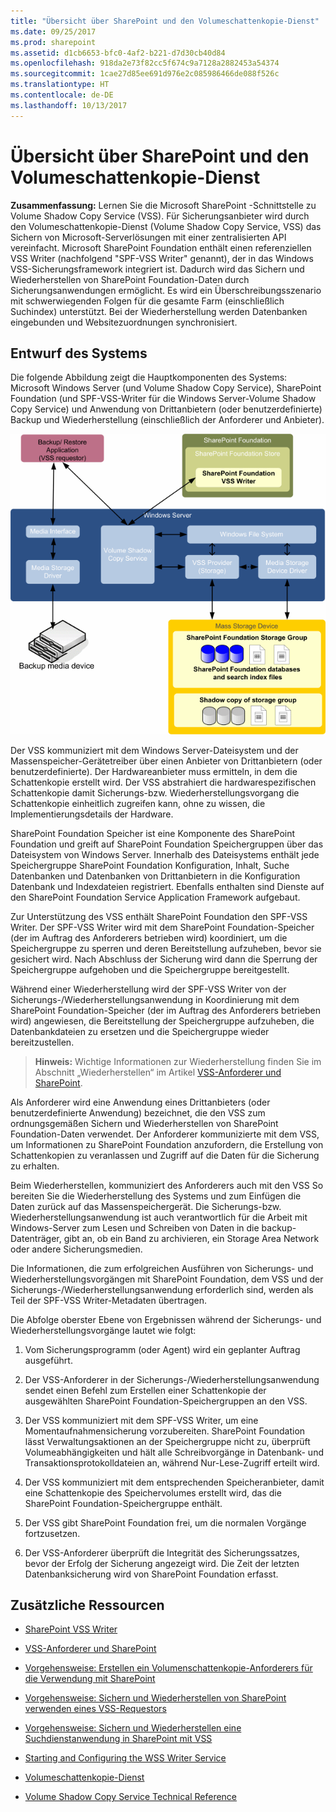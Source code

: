 ```yaml
---
title: "Übersicht über SharePoint und den Volumeschattenkopie-Dienst"
ms.date: 09/25/2017
ms.prod: sharepoint
ms.assetid: d1cb6653-bfc0-4af2-b221-d7d30cb40d84
ms.openlocfilehash: 918da2e73f82cc5f674c9a7128a2882453a54374
ms.sourcegitcommit: 1cae27d85ee691d976e2c085986466de088f526c
ms.translationtype: HT
ms.contentlocale: de-DE
ms.lasthandoff: 10/13/2017
---
```

# <a name="overview-of-sharepoint-and-the-volume-shadow-copy-service"></a>Übersicht über SharePoint und den Volumeschattenkopie-Dienst
 **Zusammenfassung:** Lernen Sie die Microsoft SharePoint -Schnittstelle zu Volume Shadow Copy Service (VSS). Für Sicherungsanbieter wird durch den Volumeschattenkopie-Dienst (Volume Shadow Copy Service, VSS) das Sichern von Microsoft-Serverlösungen mit einer zentralisierten API vereinfacht. Microsoft SharePoint Foundation enthält einen referenziellen VSS Writer (nachfolgend "SPF-VSS Writer" genannt), der in das Windows VSS-Sicherungsframework integriert ist. Dadurch wird das Sichern und Wiederherstellen von SharePoint Foundation-Daten durch Sicherungsanwendungen ermöglicht. Es wird ein Überschreibungsszenario mit schwerwiegenden Folgen für die gesamte Farm (einschließlich Suchindex) unterstützt. Bei der Wiederherstellung werden Datenbanken eingebunden und Websitezuordnungen synchronisiert.
  
    
    


## <a name="design-of-the-system"></a>Entwurf des Systems

Die folgende Abbildung zeigt die Hauptkomponenten des Systems: Microsoft Windows Server (und Volume Shadow Copy Service), SharePoint Foundation (und SPF-VSS-Writer für die Windows Server-Volume Shadow Copy Service) und Anwendung von Drittanbietern (oder benutzerdefinierte) Backup und Wiederherstellung (einschließlich der Anforderer und Anbieter).
  
    
    

  
    
    
![Beziehungen zwischen SharePoint und VSS](../images/77a290e8-e4aa-4c54-b1ec-3d74bf3962b6.gif)
  
    
    
Der VSS kommuniziert mit dem Windows Server-Dateisystem und der Massenspeicher-Gerätetreiber über einen Anbieter von Drittanbietern (oder benutzerdefinierte). Der Hardwareanbieter muss ermitteln, in dem die Schattenkopie erstellt wird. Der VSS abstrahiert die hardwarespezifischen Schattenkopie damit Sicherungs-bzw. Wiederherstellungsvorgang die Schattenkopie einheitlich zugreifen kann, ohne zu wissen, die Implementierungsdetails der Hardware. 
  
    
    
SharePoint Foundation Speicher ist eine Komponente des SharePoint Foundation und greift auf SharePoint Foundation Speichergruppen über das Dateisystem von Windows Server. Innerhalb des Dateisystems enthält jede Speichergruppe SharePoint Foundation Konfiguration, Inhalt, Suche Datenbanken und Datenbanken von Drittanbietern in die Konfiguration Datenbank und Indexdateien registriert. Ebenfalls enthalten sind Dienste auf den SharePoint Foundation Service Application Framework aufgebaut. 
  
    
    
Zur Unterstützung des VSS enthält SharePoint Foundation den SPF-VSS Writer. Der SPF-VSS Writer wird mit dem SharePoint Foundation-Speicher (der im Auftrag des Anforderers betrieben wird) koordiniert, um die Speichergruppe zu sperren und deren Bereitstellung aufzuheben, bevor sie gesichert wird. Nach Abschluss der Sicherung wird dann die Sperrung der Speichergruppe aufgehoben und die Speichergruppe bereitgestellt.
  
    
    
Während einer Wiederherstellung wird der SPF-VSS Writer von der Sicherungs-/Wiederherstellungsanwendung in Koordinierung mit dem SharePoint Foundation-Speicher (der im Auftrag des Anforderers betrieben wird) angewiesen, die Bereitstellung der Speichergruppe aufzuheben, die Datenbankdateien zu ersetzen und die Speichergruppe wieder bereitzustellen.
  
    
    

    
> **Hinweis:** Wichtige Informationen zur Wiederherstellung finden Sie im Abschnitt „Wiederherstellen“ im Artikel [VSS-Anforderer und SharePoint](vss-requestors-and-sharepoint.md).
  
    
    

Als Anforderer wird eine Anwendung eines Drittanbieters (oder benutzerdefinierte Anwendung) bezeichnet, die den VSS zum ordnungsgemäßen Sichern und Wiederherstellen von SharePoint Foundation-Daten verwendet. Der Anforderer kommunizierte mit dem VSS, um Informationen zu SharePoint Foundation anzufordern, die Erstellung von Schattenkopien zu veranlassen und Zugriff auf die Daten für die Sicherung zu erhalten. 
  
    
    
Beim Wiederherstellen, kommuniziert des Anforderers auch mit den VSS So bereiten Sie die Wiederherstellung des Systems und zum Einfügen die Daten zurück auf das Massenspeichergerät. Die Sicherungs-bzw. Wiederherstellungsanwendung ist auch verantwortlich für die Arbeit mit Windows-Server zum Lesen und Schreiben von Daten in die backup-Datenträger, gibt an, ob ein Band zu archivieren, ein Storage Area Network oder andere Sicherungsmedien. 
  
    
    
Die Informationen, die zum erfolgreichen Ausführen von Sicherungs- und Wiederherstellungsvorgängen mit SharePoint Foundation, dem VSS und der Sicherungs-/Wiederherstellungsanwendung erforderlich sind, werden als Teil der SPF-VSS Writer-Metadaten übertragen.
  
    
    
Die Abfolge oberster Ebene von Ergebnissen während der Sicherungs- und Wiederherstellungsvorgänge lautet wie folgt:
  
    
    

  
    
    

1. Vom Sicherungsprogramm (oder Agent) wird ein geplanter Auftrag ausgeführt. 
    
  
2. Der VSS-Anforderer in der Sicherungs-/Wiederherstellungsanwendung sendet einen Befehl zum Erstellen einer Schattenkopie der ausgewählten SharePoint Foundation-Speichergruppen an den VSS. 
    
  
3. Der VSS kommuniziert mit dem SPF-VSS Writer, um eine Momentaufnahmensicherung vorzubereiten. SharePoint Foundation lässt Verwaltungsaktionen an der Speichergruppe nicht zu, überprüft Volumeabhängigkeiten und hält alle Schreibvorgänge in Datenbank- und Transaktionsprotokolldateien an, während Nur-Lese-Zugriff erteilt wird. 
    
  
4. Der VSS kommuniziert mit dem entsprechenden Speicheranbieter, damit eine Schattenkopie des Speichervolumes erstellt wird, das die SharePoint Foundation-Speichergruppe enthält. 
    
  
5. Der VSS gibt SharePoint Foundation frei, um die normalen Vorgänge fortzusetzen.
    
  
6. Der VSS-Anforderer überprüft die Integrität des Sicherungssatzes, bevor der Erfolg der Sicherung angezeigt wird. Die Zeit der letzten Datenbanksicherung wird von SharePoint Foundation erfasst.
    
  

## <a name="additional-resources"></a>Zusätzliche Ressourcen
<a name="bk_addresources"> </a>


-  [SharePoint VSS Writer](sharepoint-vss-writer.md)
    
  
-  [VSS-Anforderer und SharePoint](vss-requestors-and-sharepoint.md)
    
  
-  [Vorgehensweise: Erstellen ein Volumenschattenkopie-Anforderers für die Verwendung mit SharePoint](how-to-create-a-vss-requestor-for-use-with-sharepoint.md)
    
  
-  [Vorgehensweise: Sichern und Wiederherstellen von SharePoint verwenden eines VSS-Requestors](how-to-back-up-and-restore-sharepoint-using-a-vss-requestor.md)
    
  
-  [Vorgehensweise: Sichern und Wiederherstellen eine Suchdienstanwendung in SharePoint mit VSS](how-to-back-up-and-restore-a-search-service-application-in-sharepoint-using.md)
    
  
-  [Starting and Configuring the WSS Writer Service](http://msdn.microsoft.com/library/c9243dd6-e61e-4783-9fef-48d0122f1c09.aspx)
    
  
-  [Volumeschattenkopie-Dienst](http://msdn.microsoft.com/de-DE/library/windows/desktop/bb968832%28v=vs.85%29.aspx)
    
  
-  [Volume Shadow Copy Service Technical Reference](http://msdn.microsoft.com/de-DE/library/windows/desktop/aa384648%28v=vs.85%29.aspx)
    
  

